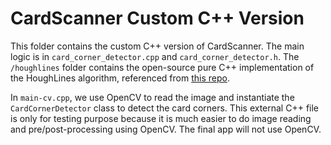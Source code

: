 # CardScanner Custom C++ Version

This folder contains the custom C++ version of CardScanner. The main logic is in `card_corner_detector.cpp` and `card_corner_detector.h`. The `/houghlines` folder contains the open-source pure C++ implementation of the HoughLines algorithm, referenced from [this repo](https://github.com/frotms/line_detector/tree/master/houghlines).

In `main-cv.cpp`, we use OpenCV to read the image and instantiate the `CardCornerDetector` class to detect the card corners. This external C++ file is only for testing purpose because it is much easier to do image reading and pre/post-processing using OpenCV. The final app will not use OpenCV.
